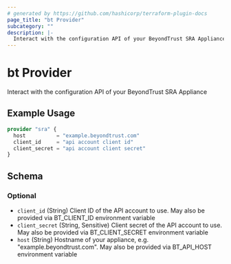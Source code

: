 ```yaml
---
# generated by https://github.com/hashicorp/terraform-plugin-docs
page_title: "bt Provider"
subcategory: ""
description: |-
  Interact with the configuration API of your BeyondTrust SRA Appliance
---
```


# bt Provider

Interact with the configuration API of your BeyondTrust SRA Appliance

## Example Usage

```terraform
provider "sra" {
  host          = "example.beyondtrust.com"
  client_id     = "api account client id"
  client_secret = "api account client secret"
}
```

<!-- schema generated by tfplugindocs -->
## Schema

### Optional

- `client_id` (String) Client ID of the API account to use. May also be provided via BT_CLIENT_ID environment variable
- `client_secret` (String, Sensitive) Client secret of the API account to use. May also be provided via BT_CLIENT_SECRET environment variable
- `host` (String) Hostname of your appliance, e.g. "example.beyondtrust.com". May also be provided via BT_API_HOST environment variable
